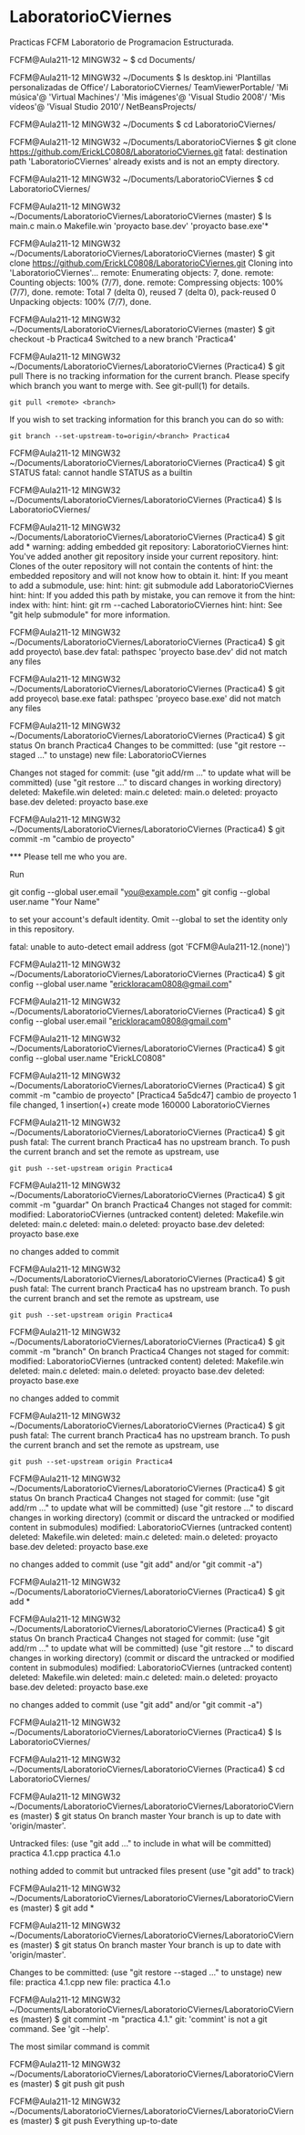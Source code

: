 # LaboratorioCViernes
Practicas FCFM Laboratorio de Programacion Estructurada.

FCFM@Aula211-12 MINGW32 ~
$ cd Documents/

FCFM@Aula211-12 MINGW32 ~/Documents
$ ls
 desktop.ini           'Plantillas personalizadas de Office'/
 LaboratorioCViernes/   TeamViewerPortable/
'Mi música'@           'Virtual Machines'/
'Mis imágenes'@        'Visual Studio 2008'/
'Mis vídeos'@          'Visual Studio 2010'/
 NetBeansProjects/

FCFM@Aula211-12 MINGW32 ~/Documents
$ cd LaboratorioCViernes/

FCFM@Aula211-12 MINGW32 ~/Documents/LaboratorioCViernes
$ git clone https://github.com/ErickLC0808/LaboratorioCViernes.git
fatal: destination path 'LaboratorioCViernes' already exists and is not an empty directory.

FCFM@Aula211-12 MINGW32 ~/Documents/LaboratorioCViernes
$ cd LaboratorioCViernes/

FCFM@Aula211-12 MINGW32 ~/Documents/LaboratorioCViernes/LaboratorioCViernes (master)
$ ls
 main.c   main.o   Makefile.win  'proyacto base.dev'  'proyacto base.exe'*

FCFM@Aula211-12 MINGW32 ~/Documents/LaboratorioCViernes/LaboratorioCViernes (master)
$ git clone https://github.com/ErickLC0808/LaboratorioCViernes.git
Cloning into 'LaboratorioCViernes'...
remote: Enumerating objects: 7, done.
remote: Counting objects: 100% (7/7), done.
remote: Compressing objects: 100% (7/7), done.
remote: Total 7 (delta 0), reused 7 (delta 0), pack-reused 0
Unpacking objects: 100% (7/7), done.

FCFM@Aula211-12 MINGW32 ~/Documents/LaboratorioCViernes/LaboratorioCViernes (master)
$ git checkout -b Practica4
Switched to a new branch 'Practica4'

FCFM@Aula211-12 MINGW32 ~/Documents/LaboratorioCViernes/LaboratorioCViernes (Practica4)
$ git pull
There is no tracking information for the current branch.
Please specify which branch you want to merge with.
See git-pull(1) for details.

    git pull <remote> <branch>

If you wish to set tracking information for this branch you can do so with:

    git branch --set-upstream-to=origin/<branch> Practica4


FCFM@Aula211-12 MINGW32 ~/Documents/LaboratorioCViernes/LaboratorioCViernes (Practica4)
$ git STATUS
fatal: cannot handle STATUS as a builtin

FCFM@Aula211-12 MINGW32 ~/Documents/LaboratorioCViernes/LaboratorioCViernes (Practica4)
$ ls
LaboratorioCViernes/

FCFM@Aula211-12 MINGW32 ~/Documents/LaboratorioCViernes/LaboratorioCViernes (Practica4)
$ git add *
warning: adding embedded git repository: LaboratorioCViernes
hint: You've added another git repository inside your current repository.
hint: Clones of the outer repository will not contain the contents of
hint: the embedded repository and will not know how to obtain it.
hint: If you meant to add a submodule, use:
hint:
hint:   git submodule add <url> LaboratorioCViernes
hint:
hint: If you added this path by mistake, you can remove it from the
hint: index with:
hint:
hint:   git rm --cached LaboratorioCViernes
hint:
hint: See "git help submodule" for more information.

FCFM@Aula211-12 MINGW32 ~/Documents/LaboratorioCViernes/LaboratorioCViernes (Practica4)
$ git add proyecto\ base.dev
fatal: pathspec 'proyecto base.dev' did not match any files

FCFM@Aula211-12 MINGW32 ~/Documents/LaboratorioCViernes/LaboratorioCViernes (Practica4)
$ git add proyeco\ base.exe
fatal: pathspec 'proyeco base.exe' did not match any files

FCFM@Aula211-12 MINGW32 ~/Documents/LaboratorioCViernes/LaboratorioCViernes (Practica4)
$ git status
On branch Practica4
Changes to be committed:
  (use "git restore --staged <file>..." to unstage)
        new file:   LaboratorioCViernes

Changes not staged for commit:
  (use "git add/rm <file>..." to update what will be committed)
  (use "git restore <file>..." to discard changes in working directory)
        deleted:    Makefile.win
        deleted:    main.c
        deleted:    main.o
        deleted:    proyacto base.dev
        deleted:    proyacto base.exe


FCFM@Aula211-12 MINGW32 ~/Documents/LaboratorioCViernes/LaboratorioCViernes (Practica4)
$ git commit -m "cambio de proyecto"

*** Please tell me who you are.

Run

  git config --global user.email "you@example.com"
  git config --global user.name "Your Name"

to set your account's default identity.
Omit --global to set the identity only in this repository.

fatal: unable to auto-detect email address (got 'FCFM@Aula211-12.(none)')

FCFM@Aula211-12 MINGW32 ~/Documents/LaboratorioCViernes/LaboratorioCViernes (Practica4)
$ git config --global user.name "erickloracam0808@gmail.com"

FCFM@Aula211-12 MINGW32 ~/Documents/LaboratorioCViernes/LaboratorioCViernes (Practica4)
$ git config --global user.email "erickloracam0808@gmail.com"

FCFM@Aula211-12 MINGW32 ~/Documents/LaboratorioCViernes/LaboratorioCViernes (Practica4)
$ git config --global user.name "ErickLC0808"

FCFM@Aula211-12 MINGW32 ~/Documents/LaboratorioCViernes/LaboratorioCViernes (Practica4)
$ git commit -m "cambio de proyecto"
[Practica4 5a5dc47] cambio de proyecto
 1 file changed, 1 insertion(+)
 create mode 160000 LaboratorioCViernes

FCFM@Aula211-12 MINGW32 ~/Documents/LaboratorioCViernes/LaboratorioCViernes (Practica4)
$ git push
fatal: The current branch Practica4 has no upstream branch.
To push the current branch and set the remote as upstream, use

    git push --set-upstream origin Practica4


FCFM@Aula211-12 MINGW32 ~/Documents/LaboratorioCViernes/LaboratorioCViernes (Practica4)
$ git commit -m "guardar"
On branch Practica4
Changes not staged for commit:
        modified:   LaboratorioCViernes (untracked content)
        deleted:    Makefile.win
        deleted:    main.c
        deleted:    main.o
        deleted:    proyacto base.dev
        deleted:    proyacto base.exe

no changes added to commit

FCFM@Aula211-12 MINGW32 ~/Documents/LaboratorioCViernes/LaboratorioCViernes (Practica4)
$ git push
fatal: The current branch Practica4 has no upstream branch.
To push the current branch and set the remote as upstream, use

    git push --set-upstream origin Practica4


FCFM@Aula211-12 MINGW32 ~/Documents/LaboratorioCViernes/LaboratorioCViernes (Practica4)
$ git commit -m "branch"
On branch Practica4
Changes not staged for commit:
        modified:   LaboratorioCViernes (untracked content)
        deleted:    Makefile.win
        deleted:    main.c
        deleted:    main.o
        deleted:    proyacto base.dev
        deleted:    proyacto base.exe

no changes added to commit

FCFM@Aula211-12 MINGW32 ~/Documents/LaboratorioCViernes/LaboratorioCViernes (Practica4)
$ git push
fatal: The current branch Practica4 has no upstream branch.
To push the current branch and set the remote as upstream, use

    git push --set-upstream origin Practica4


FCFM@Aula211-12 MINGW32 ~/Documents/LaboratorioCViernes/LaboratorioCViernes (Practica4)
$ git status
On branch Practica4
Changes not staged for commit:
  (use "git add/rm <file>..." to update what will be committed)
  (use "git restore <file>..." to discard changes in working directory)
  (commit or discard the untracked or modified content in submodules)
        modified:   LaboratorioCViernes (untracked content)
        deleted:    Makefile.win
        deleted:    main.c
        deleted:    main.o
        deleted:    proyacto base.dev
        deleted:    proyacto base.exe

no changes added to commit (use "git add" and/or "git commit -a")

FCFM@Aula211-12 MINGW32 ~/Documents/LaboratorioCViernes/LaboratorioCViernes (Practica4)
$ git add *

FCFM@Aula211-12 MINGW32 ~/Documents/LaboratorioCViernes/LaboratorioCViernes (Practica4)
$ git status
On branch Practica4
Changes not staged for commit:
  (use "git add/rm <file>..." to update what will be committed)
  (use "git restore <file>..." to discard changes in working directory)
  (commit or discard the untracked or modified content in submodules)
        modified:   LaboratorioCViernes (untracked content)
        deleted:    Makefile.win
        deleted:    main.c
        deleted:    main.o
        deleted:    proyacto base.dev
        deleted:    proyacto base.exe

no changes added to commit (use "git add" and/or "git commit -a")

FCFM@Aula211-12 MINGW32 ~/Documents/LaboratorioCViernes/LaboratorioCViernes (Practica4)
$ ls
LaboratorioCViernes/

FCFM@Aula211-12 MINGW32 ~/Documents/LaboratorioCViernes/LaboratorioCViernes (Practica4)
$ cd LaboratorioCViernes/

FCFM@Aula211-12 MINGW32 ~/Documents/LaboratorioCViernes/LaboratorioCViernes/LaboratorioCViernes (master)
$ git status
On branch master
Your branch is up to date with 'origin/master'.

Untracked files:
  (use "git add <file>..." to include in what will be committed)
        practica 4.1.cpp
        practica 4.1.o

nothing added to commit but untracked files present (use "git add" to track)

FCFM@Aula211-12 MINGW32 ~/Documents/LaboratorioCViernes/LaboratorioCViernes/LaboratorioCViernes (master)
$ git add *

FCFM@Aula211-12 MINGW32 ~/Documents/LaboratorioCViernes/LaboratorioCViernes/LaboratorioCViernes (master)
$ git status
On branch master
Your branch is up to date with 'origin/master'.

Changes to be committed:
  (use "git restore --staged <file>..." to unstage)
        new file:   practica 4.1.cpp
        new file:   practica 4.1.o


FCFM@Aula211-12 MINGW32 ~/Documents/LaboratorioCViernes/LaboratorioCViernes/LaboratorioCViernes (master)
$ git commint -m "practica 4.1."
git: 'commint' is not a git command. See 'git --help'.

The most similar command is
        commit

FCFM@Aula211-12 MINGW32 ~/Documents/LaboratorioCViernes/LaboratorioCViernes/LaboratorioCViernes (master)
$ git push
git push

FCFM@Aula211-12 MINGW32 ~/Documents/LaboratorioCViernes/LaboratorioCViernes/LaboratorioCViernes (master)
$ git push
Everything up-to-date
